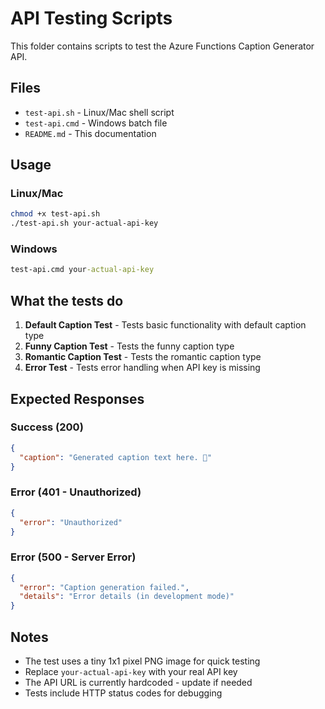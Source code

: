 # API Testing Scripts

This folder contains scripts to test the Azure Functions Caption Generator API.

## Files

- `test-api.sh` - Linux/Mac shell script
- `test-api.cmd` - Windows batch file
- `README.md` - This documentation

## Usage

### Linux/Mac
```bash
chmod +x test-api.sh
./test-api.sh your-actual-api-key
```

### Windows
```cmd
test-api.cmd your-actual-api-key
```

## What the tests do

1. **Default Caption Test** - Tests basic functionality with default caption type
2. **Funny Caption Test** - Tests the funny caption type
3. **Romantic Caption Test** - Tests the romantic caption type
4. **Error Test** - Tests error handling when API key is missing

## Expected Responses

### Success (200)
```json
{
  "caption": "Generated caption text here. 📸"
}
```

### Error (401 - Unauthorized)
```json
{
  "error": "Unauthorized"
}
```

### Error (500 - Server Error)
```json
{
  "error": "Caption generation failed.",
  "details": "Error details (in development mode)"
}
```

## Notes

- The test uses a tiny 1x1 pixel PNG image for quick testing
- Replace `your-actual-api-key` with your real API key
- The API URL is currently hardcoded - update if needed
- Tests include HTTP status codes for debugging
